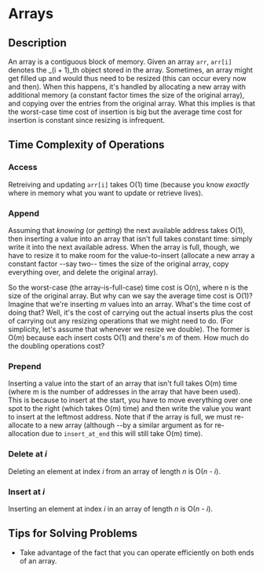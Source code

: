Arrays
======

Description
-----------
An array is a contiguous block of memory. Given an array `arr`, `arr[i]` denotes
the _(i + 1)_th object stored in the array. Sometimes, an array might get filled
up and would thus need to be resized (this can occur every now and then). When
this happens, it's handled by allocating a new array with additional memory (a
constant factor times the size of the original array), and copying over the
entries from the original array. What this implies is that the worst-case time
cost of insertion is big but the average time cost for insertion is constant
since resizing is infrequent.

Time Complexity of Operations
-----------------------------
### Access
Retreiving and updating `arr[i]` takes O(1) time (because you know _exactly_
where in memory what you want to update or retrieve lives).

### Append
Assuming that _knowing_ (or _getting_) the next available address takes O(1),
then inserting a value into an array that isn't full takes constant time: simply
write it into the next available adress. When the array is full, though, we have
to resize it to make room for the value-to-insert (allocate a new array a
constant factor --say two-- times the size of the original array, copy
everything over, and delete the original array).

So the worst-case (the array-is-full-case) time cost is O(n), where n is the
size of the original array. But why can we say the average time cost is O(1)?
Imagine that we're inserting _m_ values into an array. What's the time cost of
doing that? Well, it's the cost of carrying out the actual inserts plus the cost
of carrying out any resizing operations that we might need to do. (For
simplicity, let's assume that whenever we resize we double).  The former is
O(_m_) because each insert costs O(1) and there's _m_ of them. How much do the
doubling operations cost?

### Prepend
Inserting a value into the start of an array that isn't full takes O(m) time
(where m is the number of addresses in the array that have been used). This is
because to insert at the start, you have to move everything over one spot to the
right (which takes O(m) time) and then write the value you want to insert at the
leftmost address. Note that if the array is full, we must re-allocate to a new
array (although --by a similar argument as for re-allocation due to
`insert_at_end` this will still take O(m) time).

### Delete at _i_ 
Deleting an element at index _i_ from an array of length _n_ is O(_n - i_).

### Insert at _i_
Inserting an element at index _i_ in an array of length _n_ is O(_n - i_).

Tips for Solving Problems
-------------------------
* Take advantage of the fact that you can operate efficiently on both ends of an
  array.

